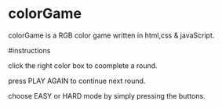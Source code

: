 # colorGame
colorGame is a RGB color game written in html,css & javaScript.

#instructions


click the right color box to coomplete a round.


press PLAY AGAIN to continue next round.


choose EASY or HARD mode by simply pressing the buttons.
